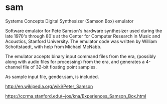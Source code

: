 sam
===
Systems Concepts Digital Synthesizer (Samson Box) emulator

Software emulator for Pete Samson's hardware synthesizer used during the late 1970's through 80's at the Center for Computer Research in Music and Acoustics, Stanford University.
The emulator code was written by William Schottstaedt, with help from Michael McNabb.

The emulator accepts binary input command files from the era, (possibly along with audio files for processing) 
from the era, and generates a 4-channel file of 32-bit floating point samples.

As sample input file, gender.sam, is included.

http://en.wikipedia.org/wiki/Peter_Samson

https://ccrma.stanford.edu/~jos/kna/Experiences_Samson_Box.html

